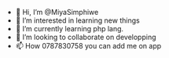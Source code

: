- 👋 Hi, I’m @MiyaSimphiwe
- 👀 I’m interested in learning new things
- 🌱 I’m currently learning php lang.
- 💞️ I’m looking to collaborate on developping
- 📫 How 0787830758 you can add me on app

<!---
MiyaSimphiwe/MiyaSimphiwe is a ✨ special ✨ repository because its `README.md` (this file) appears on your GitHub profile.
You can click the Preview link to take a look at your changes.
--->
